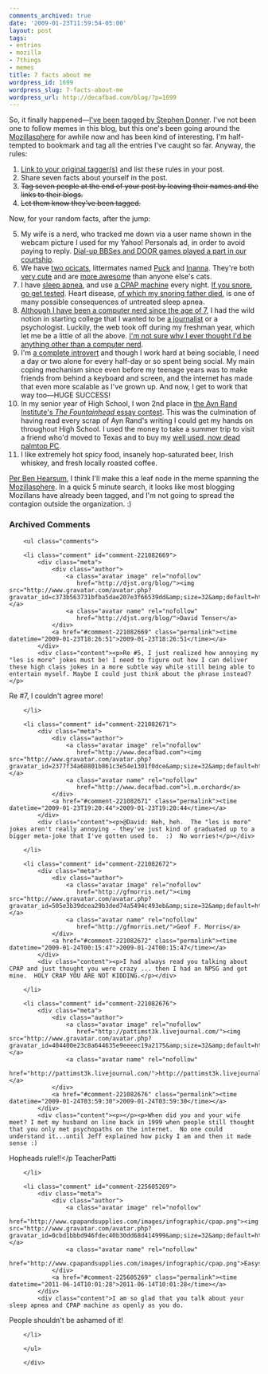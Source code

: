 ```yaml
---
comments_archived: true
date: '2009-01-23T11:59:54-05:00'
layout: post
tags:
- entries
- mozilla
- 7things
- memes
title: 7 facts about me
wordpress_id: 1699
wordpress_slug: 7-facts-about-me
wordpress_url: http://decafbad.com/blog/?p=1699
---
```

So, it finally happened—[I've been tagged by Stephen Donner][stephend].  I've not been one to follow memes in this blog, but this one's been going around the [Mozillasphere][] for awhile now and has been kind of interesting.  I'm half-tempted to bookmark and tag all the entries I've caught so far.  Anyway, the rules:

1. [Link to your original tagger(s)][stephend] and list these rules in your post.
2. Share seven facts about yourself in the post.
3. <strike>Tag seven people at the end of your post by leaving their names and the links to their blogs.</strike>
4. <strike>Let them know they’ve been tagged.</strike>

Now, for your random facts, after the jump:

[introvert]: http://www.theatlantic.com/doc/200303/rauch
[growup]: http://decafbad.com/blog/colophon#growup "An explanation of that image at the bottom of the page."
[doorgames]: http://deus-x.livejournal.com/91013.html "An old entry on LiveJournal, only a few dates in with my now-wife."
[ben]: http://blog.mozilla.com/bhearsum/archives/71
[ratreview]: http://www.algonac.k12.mi.us/ahs/Newspaper/newspaper1.htm "I was production editor of my High School newspaper!"
[newly]: http://decafbad.com/blog/2003/06/13/newly-digital "I was newly digital in 1983"
[snore]: http://decafbad.com/blog/2004/12/03/if-you-snore-get-tested-for-sleep-apnea-now "No, really, go get tested for sleep apnea if you snore."
[dad]: http://decafbad.com/blog/2007/09/25/dad "RIP Dad."
[cpap]: http://en.wikipedia.org/wiki/Positive_airway_pressure
[apnea]: http://www.sleepapnea.org/
[mozillasphere]: http://planet.mozilla.org/
[awesome]: http://www.flickr.com/photos/deusx/60976282/in/set-1316941/ "Look at these awesome cats."
[cute]: http://www.flickr.com/photos/deusx/60975345/in/set-1316941/ "Look at these cute kitties."
[inanna]: http://en.wikipedia.org/wiki/Inanna
[puck]: http://en.wikipedia.org/wiki/Puck_(mythology)
[ocicats]: http://en.wikipedia.org/wiki/Ocicat
[essay]: http://www.aynrand.org/site/PageServer?pagename=education_contests_tf
[palmtop]: http://decafbad.com/blog/2007/09/21/sadness-for-my-dead-palmtop
[stephend]: http://weblogs.mozillazine.org/stephend/archives/2009/01/7_facts_about_s.html
<!--more-->

5. My wife is a nerd, who tracked me down via a user name shown in the webcam picture I used for my Yahoo! Personals ad, in order to avoid paying to reply.  [Dial-up BBSes and DOOR games played a part in our courtship][doorgames].
2. We have [two ocicats][ocicats], littermates named [Puck][puck] and [Inanna][inanna].  They're both [very cute][cute] and are [more awesome][awesome] than anyone else's cats. 
3. I have [sleep apnea][apnea], and use [a CPAP machine][cpap] every night.  [If you snore, go get tested][snore].  Heart disease, [of which my snoring father died][dad], is one of many possible consequences of untreated sleep apnea.
4. [Although I have been a computer nerd since the age of 7][newly], I had the wild notion in starting college that I wanted to be [a journalist][ratreview] or a psychologist.  Luckily, the web took off during my freshman year, which let me be a little of all the above.  [I'm not sure why I ever thought I'd be anything other than a computer nerd][growup].
6. I'm [a complete introvert][introvert] and though I work hard at being sociable, I need a day or two alone for every half-day or so spent being social.  My main coping mechanism since even before my teenage years was to make friends from behind a keyboard and screen, and the internet has made that even more scalable as I've grown up.  And now, I get to work that way too—HUGE SUCCESS!
1. In my senior year of High School, I won 2nd place in [the Ayn Rand Institute's *The Fountainhead* essay contest][essay].  This was the culmination of having read every scrap of Ayn Rand's writing I could get my hands on throughout High School.  I used the money to take a summer trip to visit a friend who'd moved to Texas and to buy my [well used, now dead palmtop PC][palmtop].
7. I like extremely hot spicy food, insanely hop-saturated beer, Irish whiskey, and fresh locally roasted coffee.

[Per Ben Hearsum][ben], I think I'll make this a leaf node in the meme spanning the [Mozillasphere][].  In a quick 5 minute search, it looks like most blogging Mozillans have already been tagged, and I'm not going to spread the contagion outside the organization.  :)



<div id="comments" class="comments archived-comments">
            <h3>Archived Comments</h3>
            
        <ul class="comments">
            
        <li class="comment" id="comment-221082669">
            <div class="meta">
                <div class="author">
                    <a class="avatar image" rel="nofollow" 
                       href="http://djst.org/blog/"><img src="http://www.gravatar.com/avatar.php?gravatar_id=c373b563731bfba5dae207e3f66539dd&amp;size=32&amp;default=http://mediacdn.disqus.com/1320279820/images/noavatar32.png"/></a>
                    <a class="avatar name" rel="nofollow" 
                       href="http://djst.org/blog/">David Tenser</a>
                </div>
                <a href="#comment-221082669" class="permalink"><time datetime="2009-01-23T18:26:51">2009-01-23T18:26:51</time></a>
            </div>
            <div class="content"><p>Re #5, I just realized how annoying my "les is more" jokes must be! I need to figure out how I can deliver these high class jokes in a more subtle way while still being able to entertain myself. Maybe I could just think about the phrase instead?</p>

<p>Re #7, I couldn't agree more!</p></div>
            
        </li>
    
        <li class="comment" id="comment-221082671">
            <div class="meta">
                <div class="author">
                    <a class="avatar image" rel="nofollow" 
                       href="http://www.decafbad.com"><img src="http://www.gravatar.com/avatar.php?gravatar_id=2377f34a68801b861c3e54e1301f0dce&amp;size=32&amp;default=http://mediacdn.disqus.com/1320279820/images/noavatar32.png"/></a>
                    <a class="avatar name" rel="nofollow" 
                       href="http://www.decafbad.com">l.m.orchard</a>
                </div>
                <a href="#comment-221082671" class="permalink"><time datetime="2009-01-23T19:20:44">2009-01-23T19:20:44</time></a>
            </div>
            <div class="content"><p>@David: Heh, heh.  The "les is more" jokes aren't really annoying - they've just kind of graduated up to a bigger meta-joke that I've gotten used to.  :)  No worries!</p></div>
            
        </li>
    
        <li class="comment" id="comment-221082672">
            <div class="meta">
                <div class="author">
                    <a class="avatar image" rel="nofollow" 
                       href="http://gfmorris.net/"><img src="http://www.gravatar.com/avatar.php?gravatar_id=505e3b39dcea29b3ded74a5494c493eb&amp;size=32&amp;default=http://mediacdn.disqus.com/1320279820/images/noavatar32.png"/></a>
                    <a class="avatar name" rel="nofollow" 
                       href="http://gfmorris.net/">Geof F. Morris</a>
                </div>
                <a href="#comment-221082672" class="permalink"><time datetime="2009-01-24T00:15:47">2009-01-24T00:15:47</time></a>
            </div>
            <div class="content"><p>I had always read you talking about CPAP and just thought you were crazy ... then I had an NPSG and got mine.  HOLY CRAP YOU ARE NOT KIDDING.</p></div>
            
        </li>
    
        <li class="comment" id="comment-221082676">
            <div class="meta">
                <div class="author">
                    <a class="avatar image" rel="nofollow" 
                       href="http://pattimst3k.livejournal.com/"><img src="http://www.gravatar.com/avatar.php?gravatar_id=404400e23c8a644635e9eeeec19a2175&amp;size=32&amp;default=http://mediacdn.disqus.com/1320279820/images/noavatar32.png"/></a>
                    <a class="avatar name" rel="nofollow" 
                       href="http://pattimst3k.livejournal.com/">http://pattimst3k.livejournal.</a>
                </div>
                <a href="#comment-221082676" class="permalink"><time datetime="2009-01-24T03:59:30">2009-01-24T03:59:30</time></a>
            </div>
            <div class="content"><p></p><p>When did you and your wife meet? I met my husband on line back in 1999 when people still thought that you only met psychopaths on the internet.  No one could understand it...until Jeff explained how picky I am and then it made sense :)
Hopheads rule!!&lt;/p
TeacherPatti</p></div>
            
        </li>
    
        <li class="comment" id="comment-225605269">
            <div class="meta">
                <div class="author">
                    <a class="avatar image" rel="nofollow" 
                       href="http://www.cpapandsupplies.com/images/infographic/cpap.png"><img src="http://www.gravatar.com/avatar.php?gravatar_id=0cbd1bbbd946fdec40b30dd68d414999&amp;size=32&amp;default=http://mediacdn.disqus.com/1320279820/images/noavatar32.png"/></a>
                    <a class="avatar name" rel="nofollow" 
                       href="http://www.cpapandsupplies.com/images/infographic/cpap.png">Easysleeper</a>
                </div>
                <a href="#comment-225605269" class="permalink"><time datetime="2011-06-14T10:01:28">2011-06-14T10:01:28</time></a>
            </div>
            <div class="content">I am so glad that you talk about your sleep apnea and CPAP machine as openly as you do.

People shouldn't be ashamed of it! </div>
            
        </li>
    
        </ul>
    
        </div>
    